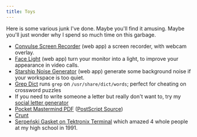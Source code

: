 ```yaml
---
title: Toys
---
```


Here is some various junk I've done.  Maybe you'll find it amusing.
Maybe you'll just wonder why I spend so much time on this garbage.

* [Convulse Screen Recorder](convulse/)
  (web app) a screen recorder, with webcam overlay.
* [Face Light](facelight/)
  (web app) turn your monitor into a light, to improve your appearance in video calls.
* [Starship Noise Generator](starship/)
  (web app) generate some background noise if your workspace is too quiet.
* [Grep Dict](grepdict/) runs `grep` on `/usr/share/dict/words`; perfect for cheating on crossword puzzles
* If you need to write someone a letter but really don't want to, try my
  [social letter generator](letter.html)
* [Pocket Mastermind PDF](mastermind.pdf) ([PostScript Source](mastermind.ps))
* [Crunt](crunt.html)
* [Serpeński Gasket on Tektronix Terminal](serpenski.html) which amazed 4 whole people at my high school in 1991.
